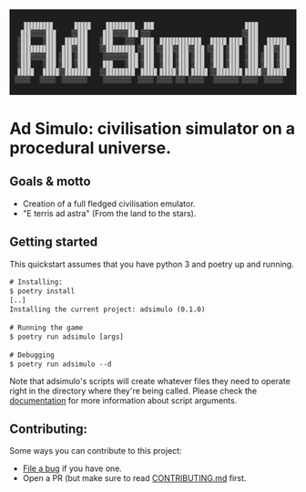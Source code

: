 <div align="center">
  <img src="https://github.com/kafkaphoenix/adsimulo/blob/main/docs/images/logo.png"><br>
</div>

# Ad Simulo: civilisation simulator on a procedural universe.
## Goals & motto

- Creation of a full fledged civilisation emulator.
- "E terris ad astra" (From the land to the stars).

## Getting started

This quickstart assumes that you have python 3 and poetry up and running.

```
# Installing:
$ poetry install
[..]
Installing the current project: adsimulo (0.1.0)

# Running the game
$ poetry run adsimulo [args]

# Debugging
$ poetry run adsimulo --d

```

Note that adsimulo's scripts will create whatever files they need to operate right in the directory
where they're being called.
Please check the [documentation](https://github.com/kafkaphoenix/adsimulo/blob/main/docs/scripts.md)
for more information about script arguments.

## Contributing:

Some ways you can contribute to this project:

* [File a bug](https://github.com/kafkaphoenix/adsimulo/issues/new) if you have one.
* Open a PR (but make sure to read
  [CONTRIBUTING.md](https://github.com/kafkaphoenix/adsimulo/blob/main/CONTRIBUTING.md) first.

[comment]: < ![Demo image](https://github.com/kafkaphoenix/adsimulo/blob/main/docs/images/adsimulo.png) >
